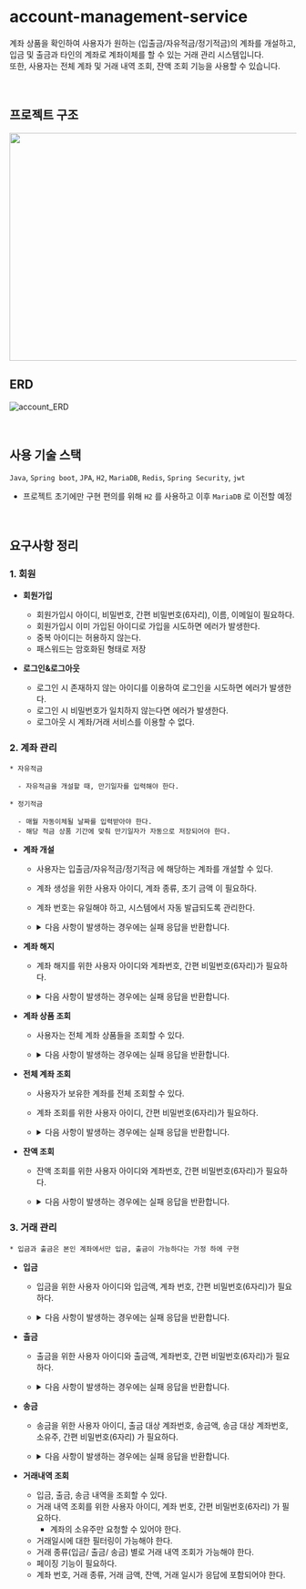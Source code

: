 # account-management-service
계좌 상품을 확인하여 사용자가 원하는 (입출금/자유적금/정기적금)의 계좌를 개설하고,
<br>
입금 및 출금과 타인의 계좌로 계좌이체를 할 수 있는 거래 관리 시스템입니다.
<br>
또한, 사용자는 전체 계좌 및 거래 내역 조회, 잔액 조회 기능을 사용할 수 있습니다. 

<br>

## 프로젝트 구조
<img src="https://github.com/hyeonju0121/account-management-service/assets/67223214/fb3bcede-c5ca-4c36-89ca-e91d7c03f424" width="800" height="400"/>

## ERD
![account_ERD](https://github.com/hyeonju0121/account-management-service/assets/67223214/a4f5d9c2-4b9e-4e08-8a2b-ef413824d9fd)

<br>

## 사용 기술 스택
`Java`, `Spring boot`, `JPA`, `H2`, `MariaDB`, `Redis`, `Spring Security`, `jwt`
- 프로젝트 초기에만 구현 편의를 위해  `H2` 를 사용하고 이후 `MariaDB` 로 이전할 예정
  
<br>

## 요구사항 정리
### 1. 회원
- **회원가입**
  - 회원가입시 아이디, 비밀번호, 간편 비밀번호(6자리), 이름, 이메일이 필요하다.
  - 회원가입시 이미 가입된 아이디로 가입을 시도하면 에러가 발생한다.
  - 중복 아이디는 허용하지 않는다.
  - 패스워드는 암호화된 형태로 저장
    
- **로그인&로그아웃**
  - 로그인 시 존재하지 않는 아이디를 이용하여 로그인을 시도하면 에러가 발생한다.
  - 로그인 시 비밀번호가 일치하지 않는다면 에러가 발생한다.
  - 로그아웃 시 계좌/거래 서비스를 이용할 수 없다.

### 2. 계좌 관리
<div markdown="1">    

    * 자유적금 

      - 자유적금을 개설할 때, 만기일자를 입력해야 한다.

    * 정기적금

      - 매월 자동이체될 날짜를 입력받아야 한다.
      - 해당 적금 상품 기간에 맞춰 만기일자가 자동으로 저장되어야 한다.

  </div>
  
- **계좌 개설**
  - 사용자는 입출금/자유적금/정기적금 에 해당하는 계좌를 개설할 수 있다.
  - 계좌 생성을 위한 사용자 아이디, 계좌 종류, 초기 금액 이 필요하다.
  - 계좌 번호는 유일해야 하고, 시스템에서 자동 발급되도록 관리한다.
  - <details>
    <summary> 다음 사항이 발생하는 경우에는 실패 응답을 반환합니다. </summary>

    - 사용자가 로그인을 하지 않은 경우
    - 사용자가 존재하지 않은 경우
    - 계좌 종류가 존재하지 않는 상품인 경우
    - 계좌가 5개(사용자당 최대 보유 가능 계좌 수)인 경우
    - 초기 금액(최소 5000원 이상)이 너무 작은 경우
    - (자유적금) 만기일자가 입력되지 않은 경우

    </details>

- **계좌 해지**
  - 계좌 해지를 위한 사용자 아이디와 계좌번호, 간편 비밀번호(6자리)가 필요하다.
  - <details>
    <summary> 다음 사항이 발생하는 경우에는 실패 응답을 반환합니다. </summary>

    - 사용자가 로그인을 하지 않은 경우
    - 사용자 또는 계좌번호가 존재하지 않는 경우
    - 사용자 아이디와 계좌 소유주가 다른 경우
    - 계좌가 이미 해지 상태인 경우
    - 잔액이 있는 경우

    </details>
    
- **계좌 상품 조회**
  - 사용자는 전체 계좌 상품들을 조회할 수 있다.
  - <details>
    <summary> 다음 사항이 발생하는 경우에는 실패 응답을 반환합니다. </summary>

    - 사용자가 로그인을 하지 않은 경우
   
    </details>

- **전체 계좌 조회**
  - 사용자가 보유한 계좌를 전체 조회할 수 있다.
  - 계좌 조회를 위한 사용자 아이디, 간편 비밀번호(6자리)가 필요하다.
  - <details>
    <summary> 다음 사항이 발생하는 경우에는 실패 응답을 반환합니다. </summary>

    - 사용자가 로그인을 하지 않은 경우
    - 사용자가 존재하지 않는 경우
   
    </details>

- **잔액 조회**
  - 잔액 조회를 위한 사용자 아이디와 계좌번호, 간편 비밀번호(6자리)가 필요하다.
  - <details>
    <summary> 다음 사항이 발생하는 경우에는 실패 응답을 반환합니다. </summary>

    - 사용자가 로그인을 하지 않은 경우
    - 계좌번호와 사용자 아이디, 간편 비밀번호(6자리) 가 일치하지 않은 경우
    - 사용자 아이디와 계좌 소유주가 다른 경우
    - 계좌가 이미 해지 상태인 경우
   
    </details>

### 3. 거래 관리
<div markdown="1">    

    * 입금과 출금은 본인 계좌에서만 입금, 출금이 가능하다는 가정 하에 구현

  </div>
  
- **입금**
  - 입금을 위한 사용자 아이디와 입금액, 계좌 번호, 간편 비밀번호(6자리)가 필요하다. 
  - <details>
    <summary> 다음 사항이 발생하는 경우에는 실패 응답을 반환합니다. </summary>

    - 사용자가 로그인을 하지 않은 경우
    - 계좌 번호와 사용자 아이디, 간편 비밀번호가 일치하지 않은 경우
    - 계좌가 이미 해지 상태인 경우
   
    </details>

- **출금**
  - 출금을 위한 사용자 아이디와 출금액, 계좌번호, 간편 비밀번호(6자리)가 필요하다.
  - <details>
    <summary> 다음 사항이 발생하는 경우에는 실패 응답을 반환합니다. </summary>

    - 사용자가 로그인을 하지 않은 경우
    - 계좌 번호와 사용자 아이디, 간편 비밀번호가 일치하지 않은 경우
    - 계좌가 이미 해지 상태인 경우
    - 출금액이 잔액보다 큰 경우
   
    </details>

- **송금**
  - 송금을 위한 사용자 아이디, 출금 대상 계좌번호, 송금액, 송금 대상 계좌번호, 소유주, 간편 비밀번호(6자리) 가 필요하다.
  - <details>
    <summary> 다음 사항이 발생하는 경우에는 실패 응답을 반환합니다. </summary>

    - 사용자가 로그인을 하지 않은 경우
    - 계좌 번호와 사용자 아이디, 간편 비밀번호가 일치하지 않은 경우
    - 송금 대상 계좌번호와 소유주가 일치하지 않은 경우
    - 송금 대상 계좌번호가 이미 해지 상태인 경우
    - 거래 금액이 잔액보다 큰 경우
    - 거래 금액이 너무 작거나 큰 경우 (5,000 < 거래 금액 < 3,000,000)
   
    </details>

- **거래내역 조회**
  - 입금, 출금, 송금 내역을 조회할 수 있다. 
  - 거래 내역 조회를 위한 사용자 아이디, 계좌 번호, 간편 비밀번호(6자리) 가 필요하다.
     - 계좌의 소유주만 요청할 수 있어야 한다.
  - 거래일시에 대한 필터링이 가능해야 한다.
  - 거래 종류(입금/ 출금/ 송금) 별로 거래 내역 조회가 가능해야 한다.
  - 페이징 기능이 필요하다.
  - 계좌 번호, 거래 종류, 거래 금액, 잔액, 거래 일시가 응답에 포함되어야 한다. 
    
